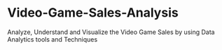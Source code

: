 # Video-Game-Sales-Analysis
Analyze, Understand and Visualize the Video Game Sales by using Data Analytics tools and Techniques
